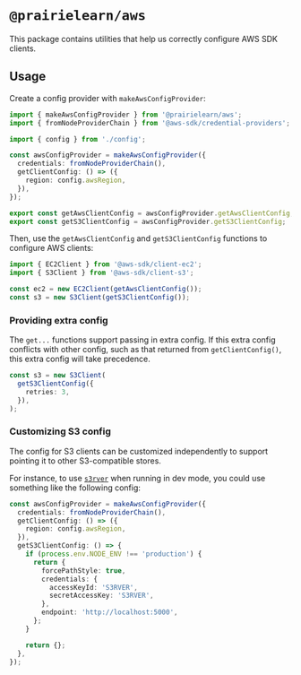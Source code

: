 # `@prairielearn/aws`

This package contains utilities that help us correctly configure AWS SDK clients.

## Usage

Create a config provider with `makeAwsConfigProvider`:

```ts
import { makeAwsConfigProvider } from '@prairielearn/aws';
import { fromNodeProviderChain } from '@aws-sdk/credential-providers';

import { config } from './config';

const awsConfigProvider = makeAwsConfigProvider({
  credentials: fromNodeProviderChain(),
  getClientConfig: () => ({
    region: config.awsRegion,
  }),
});

export const getAwsClientConfig = awsConfigProvider.getAwsClientConfig;
export const getS3ClientConfig = awsConfigProvider.getS3ClientConfig;
```

Then, use the `getAwsClientConfig` and `getS3ClientConfig` functions to configure AWS clients:

```ts
import { EC2Client } from '@aws-sdk/client-ec2';
import { S3Client } from '@aws-sdk/client-s3';

const ec2 = new EC2Client(getAwsClientConfig());
const s3 = new S3Client(getS3ClientConfig());
```

### Providing extra config

The `get...` functions support passing in extra config. If this extra config conflicts with other config, such as that returned from `getClientConfig()`, this extra config will take precedence.

```ts
const s3 = new S3Client(
  getS3ClientConfig({
    retries: 3,
  }),
);
```

### Customizing S3 config

The config for S3 clients can be customized independently to support pointing it to other S3-compatible stores.

For instance, to use [`s3rver`](https://github.com/jamhall/s3rver) when running in dev mode, you could use something like the following config:

```ts
const awsConfigProvider = makeAwsConfigProvider({
  credentials: fromNodeProviderChain(),
  getClientConfig: () => ({
    region: config.awsRegion,
  }),
  getS3ClientConfig: () => {
    if (process.env.NODE_ENV !== 'production') {
      return {
        forcePathStyle: true,
        credentials: {
          accessKeyId: 'S3RVER',
          secretAccessKey: 'S3RVER',
        },
        endpoint: 'http://localhost:5000',
      };
    }

    return {};
  },
});
```
